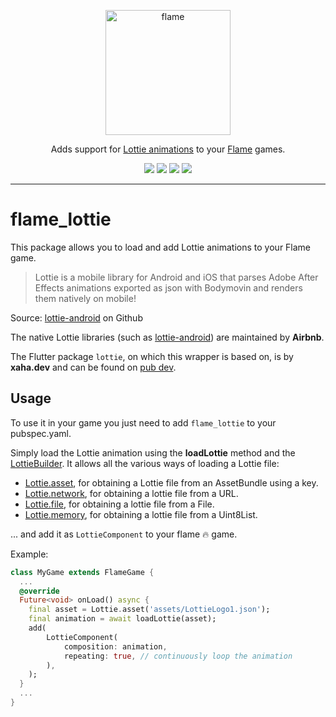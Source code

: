 <!-- markdownlint-disable MD013 -->
<p align="center">
  <a href="https://flame-engine.org">
    <img alt="flame" width="200px" src="https://user-images.githubusercontent.com/6718144/101553774-3bc7b000-39ad-11eb-8a6a-de2daa31bd64.png">
  </a>
</p>

<p align="center">
Adds support for <a href="https://github.com/airbnb/lottie-android">Lottie animations</a> to your <a href="https://github.com/flame-engine/flame">Flame</a> games.
</p>

<p align="center">
  <a title="Pub" href="https://pub.dev/packages/flame_lottie" ><img src="https://img.shields.io/pub/v/flame_lottie.svg?style=popout" /></a>
  <a title="Test" href="https://github.com/flame-engine/flame/actions?query=workflow%3Acicd+branch%3Amain"><img src="https://github.com/flame-engine/flame/workflows/cicd/badge.svg?branch=main&event=push"/></a>
  <a title="Discord" href="https://discord.gg/pxrBmy4"><img src="https://img.shields.io/discord/509714518008528896.svg"/></a>
  <a title="Melos" href="https://github.com/invertase/melos"><img src="https://img.shields.io/badge/maintained%20with-melos-f700ff.svg"/></a>
</p>

---
<!-- markdownlint-enable MD013 -->

<!-- markdownlint-disable-next-line MD002 -->

# flame_lottie

This package allows you to load and add Lottie animations to your Flame game.

> Lottie is a mobile library for Android and iOS that parses Adobe After Effects animations
exported as json with Bodymovin and renders them natively on mobile!

Source: [lottie-android](https://github.com/airbnb/lottie-android) on Github


The native Lottie libraries (such as [lottie-android](https://github.com/airbnb/lottie-android))
are maintained by **Airbnb**.

The Flutter package ``lottie``, on which this wrapper is based on, is by **xaha.dev** and can be
found on [pub dev](https://pub.dev/packages/lottie).


## Usage

To use it in your game you just need to add `flame_lottie` to your pubspec.yaml.

Simply load the Lottie animation using the **loadLottie** method and the
[LottieBuilder](https://pub.dev/documentation/lottie/latest/lottie/LottieBuilder-class.html). It
allows all the various ways of loading a Lottie file:

- [Lottie.asset](https://pub.dev/documentation/lottie/latest/lottie/Lottie/asset.html), for
obtaining a Lottie file from an AssetBundle using a key.
- [Lottie.network](https://pub.dev/documentation/lottie/latest/lottie/Lottie/network.html), for
obtaining a lottie file from a URL.
- [Lottie.file](https://pub.dev/documentation/lottie/latest/lottie/Lottie/file.html), for obtaining
 a lottie file from a File.
- [Lottie.memory](https://pub.dev/documentation/lottie/latest/lottie/Lottie/memory.html), for
obtaining a lottie file from a Uint8List.

... and add it as `LottieComponent` to your flame 🔥 game.

Example:

```dart
class MyGame extends FlameGame {
  ...
  @override
  Future<void> onLoad() async {
    final asset = Lottie.asset('assets/LottieLogo1.json');
    final animation = await loadLottie(asset);
    add(
        LottieComponent(
            composition: animation,
            repeating: true, // continuously loop the animation
        ),
    );
  }
  ...
}
```

